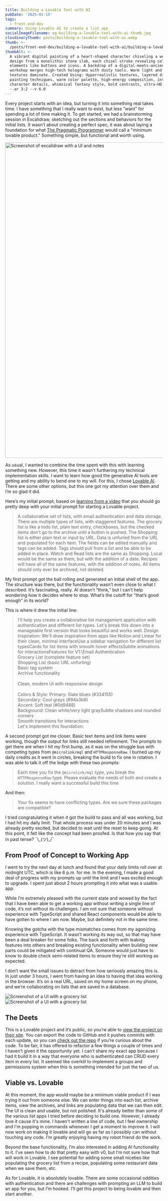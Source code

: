```yaml
---
title: Building a Lovable Tool with AI
pubDate: '2025-01-15'
tags:
  - front-end-dev
summary: Using Lovable AI to create a list app
socialImageFilename: og-building-a-lovable-tool-with-ai-thumb.jpg
cloudinaryThumb: posts/building-a-lovable-tool-with-ai.webp
thumb: >-
  /posts/front-end-dev/building-a-lovable-tool-with-ai/building-a-lovable-tool-with-ai.webp
thumbAlt: >-
  A vibrant digital painting of a heart-shaped character chiseling a web app
  design from a monolithic stone slab, each chisel stroke revealing colorful UI
  elements like buttons and icons. A backdrop of a digital-meets-ancient
  workshop merges high-tech holograms with dusty tools. Warm light and stone
  textures dominate. Created Using: Hyperrealistic textures, layered digital
  painting techniques, warm color palette, high-energy composition, intricate
  character details, whimsical fantasy style, bold contrasts, ultra-HD rendering
  --ar 3:2 --v 6.0
---
```


<style>h1 span { max-width: 58rem !important; }</style>

Every project starts with an idea, but turning it into something real takes time. I have something that I really want to exist, but less “want” for spending a lot of time making it. To get started, we had a brainstorming session in Excalidraw, sketching out the sections and behaviors for the initial lists. It wasn’t about creating a perfect spec, it was about laying a foundation for what [The Pragmatic Programmer](https://blog.pragmaticengineer.com/the-product-minded-engineer/) would call a "minimum lovable product." Something simple, but functional and worth using.

<img class="full-bleed" src="/posts/front-end-dev/building-a-lovable-tool-with-ai/excalidraw.svg" alt="Screenshot of excalidraw with a UI and notes" width="1008" />

As usual, I wanted to combine the time spent with this with learning something new. However, this time it wasn’t furthering my technical implementation skills. I want to learn how good the generative AI tools are getting and my ability to bend one to my will. For this, I chose [Lovable AI](https://lovable.dev/). There are some other options, but this one got my attention over them and I’m so glad it did.

Here’s my initial prompt, based on [learning from a video](https://youtu.be/z8R7uWeSAbg?si=c1sBtpxLg7KOHRza) that you should go pretty deep with your initial prompt for starting a Lovable project.

> A collaborative set of lists, with email authentication and data storage. There are multiple types of lists, with staggered features. The grocery list is like a todo list, plain text entry, checkboxes, but the checked items don't go to the archive until a button is pushed. The Shopping list is either plain text or input by URL. Data is unfurled from the URL and populated for each item. The fields can be edited manually and tags can be added. Tags should pull from a list and be able to be added in place. Watch and Read lists are the same as Shopping. Local would be the same as them, but with the addition of a date. Recipes will have all of the same features, with the addition of notes. All items should only ever be archived, not deleted.

My first prompt got the ball rolling and generated an initial shell of the app. The structure was there, but the functionality wasn’t even close to what I described. It’s fascinating, really. AI doesn’t “think,” but I can’t help wondering how it decides where to stop. What’s the cutoff for “that’s good enough” in its world?

This is where it drew the initial line:

> I'll help you create a collaborative list management application with authentication and different list types. Let's break this down into a manageable first version that looks beautiful and works well.
> Design Inspiration:
> We'll draw inspiration from apps like Notion and Linear for their clean, minimal interfaceUse a sidebar navigation for different list typesCards for list items with smooth hover effectsSubtle animations for interactionsFeatures for V1:\Email Authentication\
> Grocery List (complete feature set)\
> Shopping List (basic URL unfurling)\
> Basic tag system\
> Archive functionality\
> \
> Clean, modern UI with responsive design\
> \
> Colors & Style:
> Primary: Slate blues (#334155)\
> Secondary: Cool grays (#94a3b8)\
> Accent: Soft teal (#0d9488)\
> Background: Clean white/very light graySubtle shadows and rounded corners\
> Smooth transitions for interactions\
> Let's implement this foundation:

A second prompt got me closer. Basic text items and link items were working, though the output for links still needed refinement. The prompts to get there are when I hit my first bump, as it was on the struggle bus with competing types from `@microlink/mql` and `HTTPResponseRaw`. I burned up my daily credits as it went in circles, breaking the build to fix one in rotation. I was able to talk it off the ledge with these two prompts:

> Each time you fix the `@microlink/mql` type, you break the `HTTPResponseRaw` type. Please evaluate the needs of both and create a solution. I really want a successful build this time

And then:

> Your fix seems to have conflicting types. Are we sure these packages are compatible?

I tried congratulating it when it got the build to pass and all was working, but I had hit my daily limit. That whole process was under 20 minutes and I was already pretty excited, but decided to wait until the reset to keep going. At this point, it felt like the concept had been proofed. Is that how you say that in past tense? ¯\\\_(ツ)\_/¯

## From Proof of Concept to Working App

I went to try the next day at lunch and found that your daily limits roll over at midnight UTC, which is like 6 p.m. for me. In the evening, I made a good deal of progress with my prompts up until the limit and I was excited enough to upgrade. I spent just about 2 hours prompting it into what was a usable app.

While I’m extremely pleased with the current state and wowed by the fact that I have been able to get a working app without writing a single line of code, it’s not without its challenges. I am not sure that someone without experience with TypeScript and shared React components would be able to have gotten to where I am now. Maybe, but definitely not in the same time.

Knowing the gotcha with the type mismatches comes from my agonizing experience with TypeScript. It wasn’t working its way out, so that may have been a deal breaker for some folks. The back and forth with leaking features into others and breaking existing functionality when building new parts could be mitigated with continual QA. Someone would just have to know to double check semi-related items to ensure they’re still working as expected.

I don’t want the small issues to detract from how seriously amazing this is. In just under 3 hours, I went from having an idea to having that idea working in the browser. It’s on a real URL, saved on my home screen on my phone, and we’re collaborating on lists that are saved in a database.

<img class="full-to-half-bleed" src="/posts/front-end-dev/building-a-lovable-tool-with-ai/screenshot-groceries.webp" alt="Screenshot of a UI with a grocery list" />

<img class="full-to-half-bleed" src="/posts/front-end-dev/building-a-lovable-tool-with-ai/screenshot-local.webp" alt="Screenshot of a UI with a grocery list" />

## The Deets

This is a Lovable project and it’s public, so you’re able to [view the project on their site](https://lovable.dev/projects/f793ea92-de5c-4d0d-a9b8-5ec600cbf7bf). You can export the code to GitHub and it pushes commits with each update, so you can [check out the repo]() if you’re curious about the code. To be fair, it has offered to refactor a few things a couple of times and I haven’t given it the opportunity yet. I can’t share my exact app because I had it build it in a way that everyone who is authenticated can CRUD every item in every list. It seemed like overkill to implement a groups and permissions system when this is something intended for just the two of us.

## Viable vs. Lovable

At this moment, the app would maybe be a minimum viable product if I was trying it out from someone else. We can enter things into each list, archive items, view the archives, and links are populating data that we can then edit. The UI is clean and usable, but not polished. It's already better than some of the various list apps I tried before deciding to build one. However, I already love it cause it's mine. I haven't written a line of code, but I feel ownership and I'm popping in commands whenever I get a moment to improve it. I will now work on making it lovable and will go as far as I possibly can without touching any code. I’m greatly enjoying having my robot friend do the work.

Beyond the base functionality, I’m also interested in adding AI functionality to it. I’ve seen how to do that pretty easy with v0, but I’m not sure how that will work in Lovable. I see potential for adding some small niceties like populating the grocery list from a recipe, populating some restaurant data when we save them, etc.

As for Lovable, it is absolutely lovable. There are some occasional oddities with authentication and there are challenges with prompting an LLM to build an app for you, but I’m hooked. I’ll get this project to being lovable and then start another.
